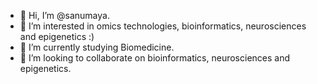 - 👋 Hi, I’m @sanumaya.
- 👀 I’m interested in omics technologies, bioinformatics, neurosciences and epigenetics :)
- 🌱 I’m currently studying Biomedicine.
- 💞️ I’m looking to collaborate on bioinformatics, neurosciences and epigenetics.

